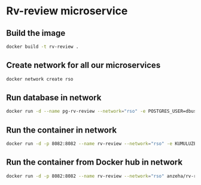 # Rv-review microservice

## Build the image

```bash
docker build -t rv-review .
```

## Create network for all our microservices

```bash
docker network create rso
```

## Run database in network
```bash
docker run -d --name pg-rv-review --network="rso" -e POSTGRES_USER=dbuser -e POSTGRES_PASSWORD=postgres -e POSTGRES_DB=rv_reviews -p 5434:5432 postgres:13
```

## Run the container in network

```bash
docker run -d -p 8082:8082 --name rv-review --network="rso" -e KUMULUZEE_DATASOURCES0_CONNECTIONURL=jdbc:postgresql://pg-rv-review:5432/rv_reviews rv-review
```

## Run the container from Docker hub in network

```bash
docker run -d -p 8082:8082 --name rv-review --network="rso" anzeha/rv-review:latest
```